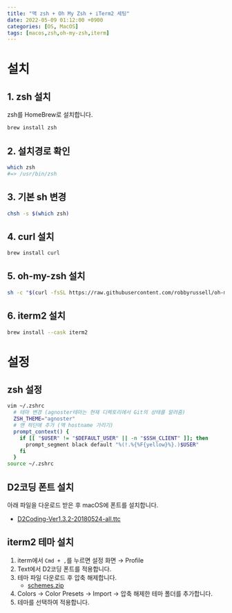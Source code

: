 ```yaml
---
title: "맥 zsh + Oh My Zsh + iTerm2 세팅"
date: 2022-05-09 01:12:00 +0900
categories: [OS, MacOS]
tags: [macos,zsh,oh-my-zsh,iterm]
---
```


# 설치

## 1. zsh 설치
zsh를 HomeBrew로 설치합니다.
```bash
brew install zsh
```

## 2. 설치경로 확인
```bash
which zsh
#=> /usr/bin/zsh
```

## 3. 기본 sh 변경
```bash
chsh -s $(which zsh)
```

## 4. curl 설치
```bash
brew install curl
```

## 5. oh-my-zsh 설치
```bash
sh -c "$(curl -fsSL https://raw.githubusercontent.com/robbyrussell/oh-my-zsh/master/tools/install.sh)"
```

## 6. iterm2 설치
```bash
brew install --cask iterm2
```

# 설정

## zsh 설정

```bash
vim ~/.zshrc
  # 테마 변경 (agnoster테마는 현재 디렉토리에서 Git의 상태를 알려줌)
  ZSH_THEME="agnoster"
  # 맨 하단에 추가 (맥 hostname 가리기)
  prompt_context() {
    if [[ "$USER" != "$DEFAULT_USER" || -n "$SSH_CLIENT" ]]; then
      prompt_segment black default "%(!.%{%F{yellow}%}.)$USER"
    fi
  }
source ~/.zshrc
```

## D2코딩 폰트 설치

아래 파일을 다운로드 받은 후 macOS에 폰트를 설치합니다.

- [D2Coding-Ver1.3.2-20180524-all.ttc](https://s3-us-west-2.amazonaws.com/secure.notion-static.com/82c10f3d-4b47-4d5c-a3d3-7240b4fabf7b/D2Coding-Ver1.3.2-20180524-all.ttc)


## iterm2 테마 설치
1. iterm에서 `Cmd + ,`를 누르면 설정 화면 → Profile
2. Text에서 D2코딩 폰트를 적용합니다.
3. 테마 파일 다운로드 후 압축 해제합니다.
   - [schemes.zip](https://s3-us-west-2.amazonaws.com/secure.notion-static.com/697c4d68-3d01-4060-993f-64d370c0b008/schemes.zip)
4. Colors → Color Presets → Import → 압축 해제한 테마 폴더를 추가합니다.
5. 테마를 선택하여 적용합니다.



